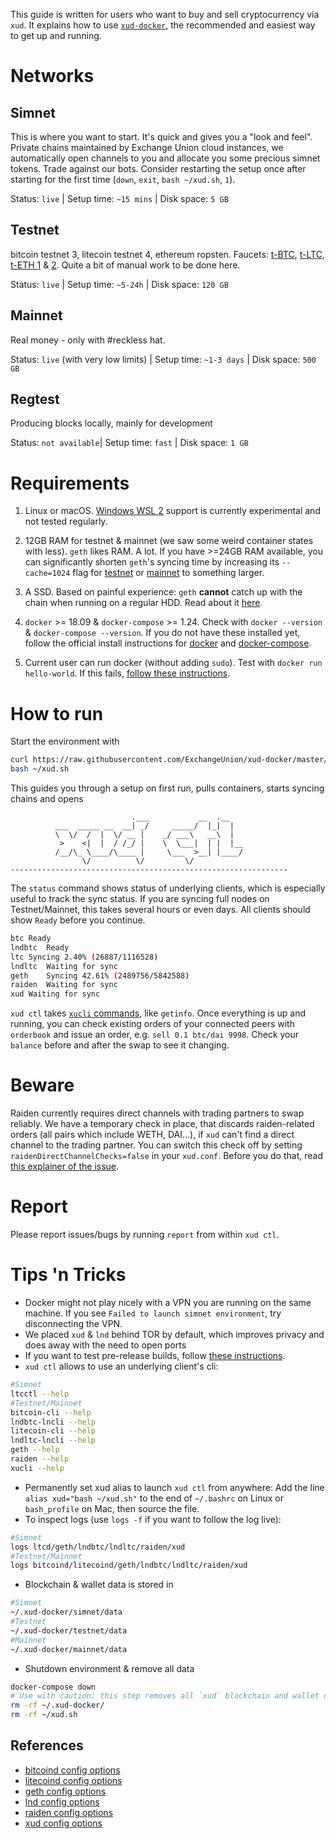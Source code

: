 This guide is written for users who want to buy and sell cryptocurrency via `xud`. It explains how to use [`xud-docker`](https://github.com/ExchangeUnion/xud-docker), the recommended and easiest way to get up and running.

# Networks

## Simnet
This is where you want to start. It's quick and gives you a "look and feel". Private chains maintained by Exchange Union cloud instances, we automatically open channels to you and allocate you some precious simnet tokens. Trade against our bots. Consider restarting the setup once after starting for the first time (`down`,  `exit`, `bash ~/xud.sh`, `1`).

Status: `live` | Setup time: `~15 mins` | Disk space: `5 GB`

## Testnet
bitcoin testnet 3, litecoin testnet 4, ethereum ropsten. Faucets: [t-BTC](https://coinfaucet.eu/en/btc-testnet/), [t-LTC](https://faucet.xblau.com/), [t-ETH 1](https://faucet.ropsten.be/) & [2](https://faucet.metamask.io/). Quite a bit of manual work to be done here.

Status: `live` | Setup time: `~5-24h` | Disk space: `120 GB`

## Mainnet
Real money - only with #reckless hat.

Status: `live` (with very low limits) | Setup time: `~1-3 days` | Disk space: `500 GB`

## Regtest
Producing blocks locally, mainly for development

Status: `not available`| Setup time: `fast` | Disk space: `1 GB`

# Requirements

1. Linux or macOS. [Windows WSL 2](https://docs.microsoft.com/en-us/windows/wsl/wsl2-install) support is currently experimental and not tested regularly.

2. 12GB RAM for testnet & mainnet (we saw some weird container states with less). `geth` likes RAM. A lot. If you have >=24GB RAM available, you can significantly shorten `geth`'s syncing time by increasing its `--cache=1024` flag for [testnet](https://github.com/ExchangeUnion/xud-docker/blob/master/xud-testnet/docker-compose.yml) or [mainnet](https://github.com/ExchangeUnion/xud-docker/blob/master/xud-mainnet/docker-compose.yml) to something larger.

3. A SSD. Based on painful experience: `geth` **cannot** catch up with the chain when running on a regular HDD. Read about it [here](https://medium.com/blockchain-studio/ethereum-client-geth-v1-9-0-released-whats-new-2b3de043ee16).

4. `docker` >= 18.09 & `docker-compose` >= 1.24. Check with `docker --version` & `docker-compose --version`. If you do not have these installed yet, follow the official install instructions for [docker](https://docs.docker.com/install/) and [docker-compose](https://docs.docker.com/compose/install/).

5. Current user can run docker (without adding `sudo`). Test with `docker run hello-world`. If this fails, [follow these instructions](https://docs.docker.com/install/linux/linux-postinstall/).

# How to run

Start the environment with
```bash
curl https://raw.githubusercontent.com/ExchangeUnion/xud-docker/master/xud.sh -o ~/xud.sh
bash ~/xud.sh

```
This guides you through a setup on first run, pulls containers, starts syncing chains and opens
```
                           .___           __  .__   
          ___  _____ __  __| _/     _____/  |_|  |  
          \  \/  /  |  \/ __ |    _/ ___\   __\  |  
           >    <|  |  / /_/ |    \  \___|  | |  |__
          /__/\_ \____/\____ |     \___  >__| |____/
                \/          \/         \/           
--------------------------------------------------------------
```

The `status` command shows status of underlying clients, which is especially useful to track the sync status. If you are syncing full nodes on Testnet/Mainnet, this takes several hours or even days. All clients should show `Ready` before you continue.
```bash
btc	Ready
lndbtc	Ready
ltc	Syncing 2.40% (26887/1116528)
lndltc	Waiting for sync
geth	Syncing 42.61% (2489756/5842588)
raiden	Waiting for sync
xud	Waiting for sync
```

`xud ctl` takes [`xucli` commands](https://api.exchangeunion.com), like `getinfo`. Once everything is up and running, you can check existing orders of your connected peers with `orderbook` and issue an order, e.g. `sell 0.1 btc/dai 9998`. Check your `balance` before and after the swap to see it changing.

# Beware

Raiden currently requires direct channels with trading partners to swap reliably. We have a temporary check in place, that discards raiden-related orders (all pairs which include WETH, DAI...), if `xud` can't find a direct channel to the trading partner. You can switch this check off by setting `raidenDirectChannelChecks=false` in your `xud.conf`. Before you do that, read [this explainer of the issue](https://github.com/ExchangeUnion/xud/issues/1068).

# Report

Please report issues/bugs by running `report` from within `xud ctl`.

# Tips 'n Tricks

* Docker might not play nicely with a VPN you are running on the same machine. If you see `Failed to launch simnet environment`, try disconnecting the VPN.
* We placed `xud` & `lnd` behind TOR by default, which improves privacy and does away with the need to open ports
* If you want to test pre-release builds, follow [these instructions](https://github.com/ExchangeUnion/xud-docker/#developing).
* `xud ctl` allows to use an underlying client's cli:
```bash
#Simnet
ltcctl --help
#Testnet/Mainnet
bitcoin-cli --help
lndbtc-lncli --help
litecoin-cli --help
lndltc-lncli --help
geth --help
raiden --help
xucli --help
```

* Permanently set xud alias to launch `xud ctl` from anywhere:
Add the line `alias xud="bash ~/xud.sh"` to the end of `~/.bashrc` on Linux or `bash_profile` on Mac, then source the file.
* To inspect logs (use `logs -f` if you want to follow the log live):
```bash
#Simnet
logs ltcd/geth/lndbtc/lndltc/raiden/xud
#Testnet/Mainnet
logs bitcoind/litecoind/geth/lndbtc/lndltc/raiden/xud
```

* Blockchain & wallet data is stored in
```bash
#Simnet
~/.xud-docker/simnet/data
#Testnet
~/.xud-docker/testnet/data
#Mainnet
~/.xud-docker/mainnet/data
```

* Shutdown environment & remove all data
```bash
docker-compose down
# Use with caution: this step removes all `xud` blockchain and wallet data from your system. If you still have channels open or lost your seed mnemonic, you are risking to loose funds.
rm -rf ~/.xud-docker/
rm -rf ~/xud.sh
```

## References
* [bitcoind config options](https://github.com/bitcoin/bitcoin/blob/master/share/examples/bitcoin.conf)
* [litecoind config options](https://litecoin.info/index.php/Litecoin.conf#litecoin.conf_Configuration_File)
* [geth config options](https://github.com/ethereum/go-ethereum/blob/master/README.md#configuration)
* [lnd config options](https://github.com/lightningnetwork/lnd/blob/master/sample-lnd.conf)
* [raiden config options](https://raiden-network.readthedocs.io/en/stable/config_file.html)
* [xud config options](https://github.com/ExchangeUnion/xud/blob/master/sample-xud.conf)